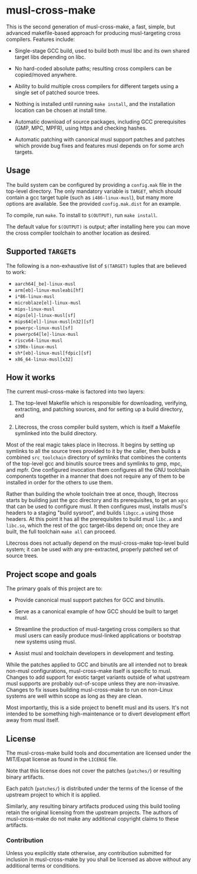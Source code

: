 musl-cross-make
===============

This is the second generation of musl-cross-make, a fast, simple,
but advanced makefile-based approach for producing musl-targeting
cross compilers. Features include:

- Single-stage GCC build, used to build both musl libc and its own
  shared target libs depending on libc.

- No hard-coded absolute paths; resulting cross compilers can be
  copied/moved anywhere.

- Ability to build multiple cross compilers for different targets
  using a single set of patched source trees.

- Nothing is installed until running `make install`, and the
  installation location can be chosen at install time.

- Automatic download of source packages, including GCC prerequisites
  (GMP, MPC, MPFR), using https and checking hashes.

- Automatic patching with canonical musl support patches and patches
  which provide bug fixes and features musl depends on for some arch
  targets.


Usage
-----

The build system can be configured by providing a `config.mak` file in
the top-level directory. The only mandatory variable is `TARGET`, which
should contain a gcc target tuple (such as `i486-linux-musl`), but many
more options are available. See the provided `config.mak.dist` for an
example.

To compile, run `make`. To install to `$(OUTPUT)`, run `make install`.

The default value for `$(OUTPUT)` is output; after installing here you
can move the cross compiler toolchain to another location as desired.



Supported `TARGET`s
-------------------

The following is a non-exhaustive list of `$(TARGET)` tuples that are
believed to work:

- `aarch64[_be]-linux-musl`
- `arm[eb]-linux-musleabi[hf]`
- `i*86-linux-musl`
- `microblaze[el]-linux-musl`
- `mips-linux-musl`
- `mips[el]-linux-musl[sf]`
- `mips64[el]-linux-musl[n32][sf]`
- `powerpc-linux-musl[sf]`
- `powerpc64[le]-linux-musl`
- `riscv64-linux-musl`
- `s390x-linux-musl`
- `sh*[eb]-linux-musl[fdpic][sf]`
- `x86_64-linux-musl[x32]`



How it works
------------

The current musl-cross-make is factored into two layers:

1. The top-level Makefile which is responsible for downloading,
   verifying, extracting, and patching sources, and for setting up a
   build directory, and

2. Litecross, the cross compiler build system, which is itself a
   Makefile symlinked into the build directory.

Most of the real magic takes place in litecross. It begins by setting
up symlinks to all the source trees provided to it by the caller, then
builds a combined `src_toolchain` directory of symlinks that combines
the contents of the top-level gcc and binutils source trees and
symlinks to gmp, mpc, and mpfr. One configured invocation them
configures all the GNU toolchain components together in a manner that
does not require any of them to be installed in order for the others
to use them.

Rather than building the whole toolchain tree at once, though,
litecross starts by building just the gcc directory and its
prerequisites, to get an `xgcc` that can be used to configure musl. It
then configures musl, installs musl's headers to a staging "build
sysroot", and builds `libgcc.a` using those headers. At this point it
has all the prerequisites to build musl `libc.a` and `libc.so`, which the
rest of the gcc target-libs depend on; once they are built, the full
toolchain `make all` can proceed.

Litecross does not actually depend on the musl-cross-make top-level
build system; it can be used with any pre-extracted, properly patched
set of source trees.


Project scope and goals
-----------------------

The primary goals of this project are to:

- Provide canonical musl support patches for GCC and binutils.

- Serve as a canonical example of how GCC should be built to target
  musl.

- Streamline the production of musl-targeting cross compilers so that
  musl users can easily produce musl-linked applications or bootstrap
  new systems using musl.

- Assist musl and toolchain developers in development and testing.

While the patches applied to GCC and binutils are all intended not to
break non-musl configurations, musl-cross-make itself is specific to
musl. Changes to add support for exotic target variants outside of
what upstream musl supports are probably out-of-scope unless they are
non-invasive. Changes to fix issues building musl-cross-make to run on
non-Linux systems are well within scope as long as they are clean.

Most importantly, this is a side project to benefit musl and its
users. It's not intended to be something high-maintenance or to divert
development effort away from musl itself.


License
-------

The musl-cross-make build tools and documentation are licensed under
the MIT/Expat license as found in the `LICENSE` file.

Note that this license does not cover the patches (`patches/`) or
resulting binary artifacts.

Each patch (`patches/`) is distributed under the terms of the license
of the upstream project to which it is applied.

Similarly, any resulting binary artifacts produced using this build
tooling retain the original licensing from the upstream projects.  The
authors of musl-cross-make do not make any additional copyright claims
to these artifacts.

### Contribution

Unless you explicitly state otherwise, any contribution submitted for
inclusion in musl-cross-make by you shall be licensed as above without
any additional terms or conditions.
